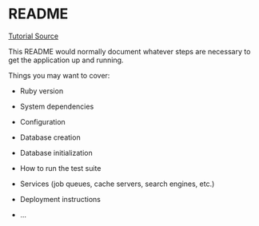 # README
[Tutorial Source](https://scotch.io/tutorials/build-a-restful-json-api-with-rails-5-part-one)

This README would normally document whatever steps are necessary to get the
application up and running.

Things you may want to cover:

* Ruby version

* System dependencies

* Configuration

* Database creation

* Database initialization

* How to run the test suite

* Services (job queues, cache servers, search engines, etc.)

* Deployment instructions

* ...
